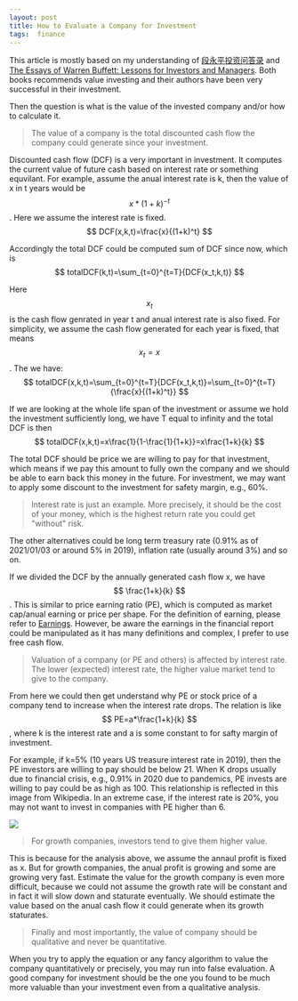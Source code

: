 ```yaml
---
layout: post
title: How to Evaluate a Company for Investment
tags:  finance
---
```


This article is mostly based on my understanding of [段永平投资问答录](https://book.douban.com/subject/35254511/) and [The Essays of Warren Buffett: Lessons for Investors and Managers](https://book.douban.com/subject/1046164/). Both books recommends value investing and their authors have been very successful in their investment.

Then the question is what is the value of the invested company and/or how to calculate it.

> The value of a company is the total discounted cash flow the company could generate since your investment.

Discounted cash flow (DCF) is a very important in investment. It computes the current value of future cash based on interest rate or something equvilant. For example, assume the anual interest rate is k, then the value of x in t years would be $$ x*(1+k)^{-t} $$. Here we assume the interest rate is fixed.
$$ DCF(x,k,t)=\frac{x}{(1+k)^t} $$

Accordingly the total DCF could be computed sum of DCF since now, which is
$$ totalDCF(k,t)=\sum_{t=0}^{t=T}{DCF(x_t,k,t)} $$

Here $$ x_t $$ is the cash flow genrated in year t and anual interest rate is also fixed. For simplicity, we assume the cash flow generated for each year is fixed, that means $$ x_t=x $$. The we have:
$$ totalDCF(x,k,t)=\sum_{t=0}^{t=T}{DCF(x_t,k,t)}=\sum_{t=0}^{t=T}{\frac{x}{(1+k)^t}} $$

If we are looking at the whole life span of the investment or assume we hold the investment sufficiently long, we have T equal to infinity and the total DCF is then
$$ totalDCF(x,k,t)=x\frac{1}{1-\frac{1}{1+k}}=x\frac{1+k}{k} $$

The total DCF should be price we are willing to pay for that investment, which means if we pay this amount to fully own the company and we should be able to earn back this money in the future. For investment, we may want to apply some discount to the investment for safety margin, e.g., 60%.

> Interest rate is just an example. More precisely, it should be the cost of your money, which is the highest return rate you could get "without" risk. 

The other alternatives could be long term treasury rate (0.91% as of 2021/01/03 or around 5% in 2019), inflation rate (usually around 3%) and so on.

If we divided the DCF by the annually generated cash flow x, we have $$ \frac{1+k}{k} $$. This is similar to price earning ratio (PE), which is computed as market cap/anual earning or price per shape. For the definition of earning, please refer to [Earnings](https://www.investopedia.com/terms/e/earnings.asp). However, be aware the earnings in the financial report could be manipulated as it has many definitions and complex, I prefer to use free cash flow.

> Valuation of a company (or PE and others) is affected by interest rate. The lower (expected) interest rate, the higher value market tend to give to the company.

From here we could then get understand why PE or stock price of a company tend to increase when the interest rate drops. The relation is like $$ PE=a*\frac{1+k}{k} $$, where k is the interest rate and a is some constant to for safty margin of investment.

For example, if k=5% (10 years US treasure interest rate in 2019), then the PE investors are willing to pay should be below 21. When K drops usually due to financial crisis, e.g., 0.91% in 2020 due to pandemics, PE invests are willing to pay could be as high as 100. This relationship is reflected in this image from Wikipedia. In an extreme case, if the interest rate is 20%, you may not want to invest in companies with PE higher than 6.

![](https://upload.wikimedia.org/wikipedia/commons/d/d0/S_and_P_500_pe_ratio_to_mid2012.png)

> For growth companies, investors tend to give them higher value.

This is because for the analysis above, we assume the annaul profit is fixed as x. But for growth companies, the anual profit is growing and some are growing very fast. Estimate the value for the growth company is even more difficult, because we could not assume the growth rate will be constant and in fact it will slow down and staturate eventually. We should estimate the value based on the anual cash flow it could generate when its growth staturates.

> Finally and most importantly, the value of company should be qualitative and never be quantitative.

When you try to apply the equation or any fancy algorithm to value the company quantitatively or precisely, you may run into false evaluation. A good company for investment should be the one you found to be much more valuable than your investment even from a qualitative analysis.

